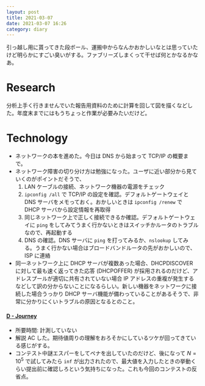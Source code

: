 ```yaml
---
layout: post
title: 2021-03-07
date: 2021-03-07 16:26
category: diary
---
```


引っ越し用に貰ってきた段ボール、運搬中からなんかおかしいなとは思っていたけど明らかにすごい臭いがする。ファブリーズしまくって干せば何とかなるかなあ。

# Research
分析上手く行きませんでいた報告用資料のために計算を回して図を描くなどした。年度末までにはもうちょっと作業が必要みたいだけど。

# Technology

- ネットワークの本を進めた。今日は DNS から始まって TCP/IP の概要まで。
- ネットワーク障害の切り分け方は勉強になった。ユーザに近い部分から見ていくのがポイントだそうで、
  1. LAN ケーブルの接続、ネットワーク機器の電源をチェック
  2. `ipconfig /all` で TCP/IP の設定を確認。デフォルトゲートウェイと DNS サーバをメモっておく。おかしいときは `ipconfig /renew` で DHCP サーバから設定情報を再取得
  3. 同じネットワーク上で正しく接続できるか確認。デフォルトゲートウェイに `ping` をしてみてうまく行かないときはスイッチかルータのトラブルなので、再起動する
  4. DNS の確認。DNS サーバに `ping` を打ってみるか、`nslookup` してみる。うまく行かない場合はブロードバンドルータの先がおかしいので、ISP に連絡
- 同一ネットワーク上に DHCP サーバが複数あった場合、DHCPDISCOVER に対して最も速く返ってきた応答 (DHCPOFFER) が採用されるのだけど、アドレスプールが適切に共有されていない場合 IP アドレスの重複が発生するなどして訳の分からないことになるらしい。新しい機器をネットワークに接続した場合うっかり DHCP サーバ機能が備わっていることがあるそうで、非常に分かりにくいトラブルの原因となるとのこと。

#### [D - Journey](https://atcoder.jp/contests/abc194/tasks/abc194_d)
- 所要時間: 計測していない
- 解説 AC した。期待値周りの理解をおろそかにしているツケが回ってきている感じがする。
- コンテスト中謎エスパーをしてペナを出していたのだけど、後になって $N = 10^5$ で試してみたら `inf` が出力されたので、最大値を入力したときの挙動くらい提出前に確認しろという気持ちになった。これも今回のコンテストの反省点。